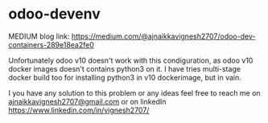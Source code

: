 # odoo-devenv

MEDIUM blog link: https://medium.com/@ajnaikkavignesh2707/odoo-dev-containers-289e18ea2fe0

Unfortunately odoo v10 doesn't work with this condiguration, as odoo v10 docker images doesn't contains python3 on it. I have tries multi-stage docker build too for installing python3 in v10 dockerimage, but in vain.

I you have any solution to this problem or any ideas feel free to reach me on ajnaikkavignesh2707@gmail.com or on linkedIn https://www.linkedin.com/in/vignesh2707/

